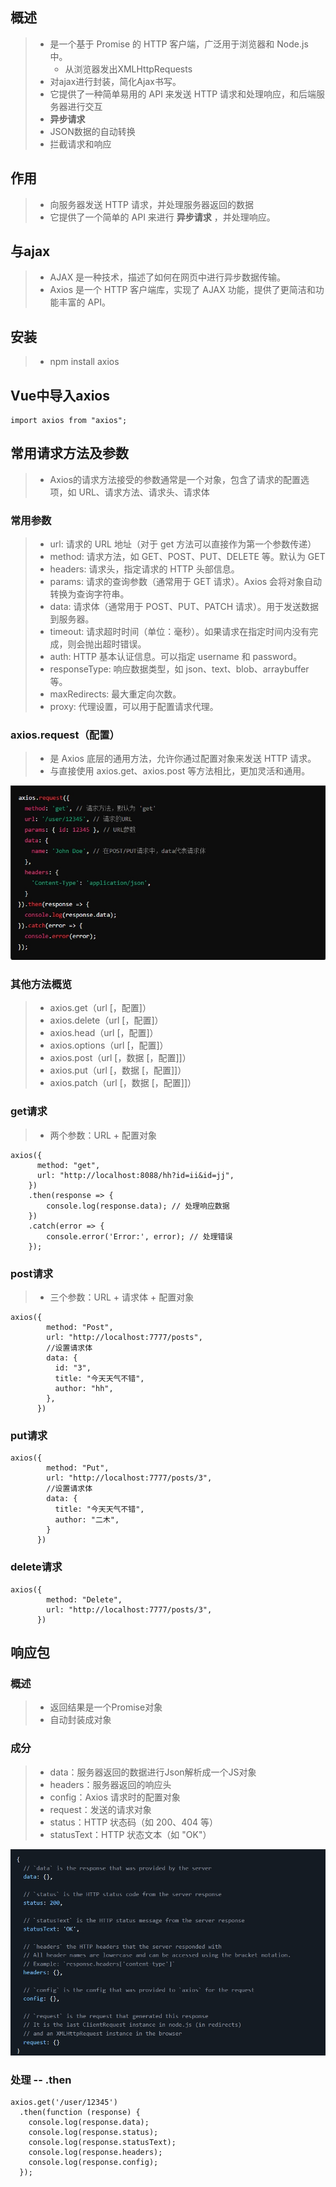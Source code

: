 ## 概述

> - 是一个基于 Promise 的 HTTP 客户端，广泛用于浏览器和 Node.js 中。
>   - 从浏览器发出XMLHttpRequests
> - 对ajax进行封装，简化Ajax书写。
> - 它提供了一种简单易用的 API 来发送 HTTP 请求和处理响应，和后端服务器进行交互
> - **异步请求**
> - JSON数据的自动转换
> - 拦截请求和响应



## 作用

> - 向服务器发送 HTTP 请求，并处理服务器返回的数据
> - 它提供了一个简单的 API 来进行  **异步请求** ，并处理响应。



## 与ajax

> - AJAX 是一种技术，描述了如何在网页中进行异步数据传输。
> - Axios 是一个 HTTP 客户端库，实现了 AJAX 功能，提供了更简洁和功能丰富的 API。



## 安装

> - npm install axios



## Vue中导入axios

```vue
import axios from "axios";
```



## 常用请求方法及参数

> - Axios的请求方法接受的参数通常是一个对象，包含了请求的配置选项，如 URL、请求方法、请求头、请求体



### 常用参数

> - url: 请求的 URL 地址（对于 get 方法可以直接作为第一个参数传递）
> - method: 请求方法，如 GET、POST、PUT、DELETE 等。默认为 GET
> - headers: 请求头，指定请求的 HTTP 头部信息。
> - params: 请求的查询参数（通常用于 GET 请求）。Axios 会将对象自动转换为查询字符串。
> - data: 请求体（通常用于 POST、PUT、PATCH 请求）。用于发送数据到服务器。
> - timeout: 请求超时时间（单位：毫秒）。如果请求在指定时间内没有完成，则会抛出超时错误。
> - auth: HTTP 基本认证信息。可以指定 username 和 password。
> - responseType: 响应数据类型，如 json、text、blob、arraybuffer 等。
> - maxRedirects: 最大重定向次数。
> - proxy: 代理设置，可以用于配置请求代理。



### axios.request（配置）

> - 是 Axios 底层的通用方法，允许你通过配置对象来发送 HTTP 请求。
> - 与直接使用 axios.get、axios.post 等方法相比，更加灵活和通用。

![1727271772990](axios.assets/1727271772990.png)



### 其他方法概览

> - axios.get（url [，配置]）
> - axios.delete（url [，配置]）
> - axios.head（url [，配置]）
> - axios.options（url [，配置]）
> - axios.post（url [，数据 [，配置]]）
> - axios.put（url [，数据 [，配置]]）
> - axios.patch（url [，数据 [，配置]]）



### get请求

> - 两个参数：URL + 配置对象

```vue
axios({
      method: "get",
      url: "http://localhost:8088/hh?id=ii&id=jj",
    })
    .then(response => {
        console.log(response.data); // 处理响应数据
    })
    .catch(error => {
        console.error('Error:', error); // 处理错误
    });
```



### post请求

> - 三个参数：URL + 请求体 + 配置对象

```vue
axios({
        method: "Post",
        url: "http://localhost:7777/posts",
        //设置请求体
        data: {
          id: "3",
          title: "今天天气不错",
          author: "hh",
        },
      })
```



### put请求

```vue
axios({
        method: "Put",
        url: "http://localhost:7777/posts/3",
        //设置请求体
        data: {
          title: "今天天气不错",
          author: "二木",
        }
      })
```



### delete请求

```
axios({
        method: "Delete",
        url: "http://localhost:7777/posts/3",
      })
```



## 响应包

### 概述

> - 返回结果是一个Promise对象
> - 自动封装成对象



### 成分

> - data：服务器返回的数据进行Json解析成一个JS对象
> - headers：服务器返回的响应头
> - config：Axios 请求时的配置对象
> - request：发送的请求对象
> - status：HTTP 状态码（如 200、404 等）
> - statusText：HTTP 状态文本（如 "OK"）

![1727272284365](axios.assets/1727272284365.png)



### 处理  --  **.then**

```
axios.get('/user/12345')
  .then(function (response) {
    console.log(response.data);
    console.log(response.status);
    console.log(response.statusText);
    console.log(response.headers);
    console.log(response.config);
  });
```






















